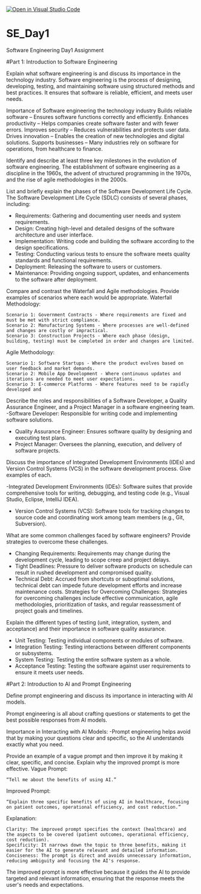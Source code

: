 [![Open in Visual Studio Code](https://classroom.github.com/assets/open-in-vscode-2e0aaae1b6195c2367325f4f02e2d04e9abb55f0b24a779b69b11b9e10269abc.svg)](https://classroom.github.com/online_ide?assignment_repo_id=15568067&assignment_repo_type=AssignmentRepo)
# SE_Day1
Software Engineering Day1 Assignment

#Part 1: Introduction to Software Engineering

Explain what software engineering is and discuss its importance in the technology industry.
Software engineering is the process of designing, developing, testing, and maintaining software using structured methods and best practices. It ensures that software is reliable, efficient, and meets user needs.

Importance of Software engineering the technology industry
Builds reliable software – Ensures software functions correctly and efficiently.
Enhances productivity – Helps companies create software faster and with fewer errors.
Improves security – Reduces vulnerabilities and protects user data.
Drives innovation – Enables the creation of new technologies and digital solutions.
Supports businesses – Many industries rely on software for operations, from healthcare to finance.


Identify and describe at least three key milestones in the evolution of software engineering.
 The establishment of software engineering as a discipline in the 1960s, the advent of structured programming in the 1970s, and the rise of agile methodologies in the 2000s.


List and briefly explain the phases of the Software Development Life Cycle.
The Software Development Life Cycle (SDLC) consists of several phases, including:
  - Requirements: Gathering and documenting user needs and system requirements.
  - Design: Creating high-level and detailed designs of the software architecture and user interface.
  - Implementation: Writing code and building the software according to the design specifications.
  - Testing: Conducting various tests to ensure the software meets quality standards and functional requirements.
  - Deployment: Releasing the software to users or customers.
  - Maintenance: Providing ongoing support, updates, and enhancements to the software after deployment.


Compare and contrast the Waterfall and Agile methodologies. Provide examples of scenarios where each would be appropriate.
Waterfall Methodology:

    Scenario 1: Government Contracts - Where requirements are fixed and must be met with strict compliance.
    Scenario 2: Manufacturing Systems - Where processes are well-defined and changes are costly or impractical.
    Scenario 3: Construction Projects - Where each phase (design, building, testing) must be completed in order and changes are limited.

Agile Methodology:

    Scenario 1: Software Startups - Where the product evolves based on user feedback and market demands.
    Scenario 2: Mobile App Development - Where continuous updates and iterations are needed to meet user expectations.
    Scenario 3: E-commerce Platforms - Where features need to be rapidly developed and 

Describe the roles and responsibilities of a Software Developer, a Quality Assurance Engineer, and a Project Manager in a software engineering team.
  -Software Developer: Responsible for writing code and implementing software solutions.
  - Quality Assurance Engineer: Ensures software quality by designing and executing test plans.
  - Project Manager: Oversees the planning, execution, and delivery of software projects.





Discuss the importance of Integrated Development Environments (IDEs) and Version Control Systems (VCS) in the software development process. Give examples of each.

  -Integrated Development Environments (IDEs): Software suites that provide comprehensive tools for writing, debugging, and testing code (e.g., Visual Studio, Eclipse, IntelliJ IDEA).
  - Version Control Systems (VCS): Software tools for tracking changes to source code and coordinating work among team members (e.g., Git, Subversion).


 
What are some common challenges faced by software engineers? Provide strategies to overcome these challenges.
 - Changing Requirements: Requirements may change during the development cycle, leading to scope creep and project delays.
  - Tight Deadlines: Pressure to deliver software products on schedule can result in rushed development and compromised quality.
  - Technical Debt: Accrued from shortcuts or suboptimal solutions, technical debt can impede future development efforts and increase maintenance costs.
Strategies for Overcoming Challenges: Strategies for overcoming challenges include effective communication, agile methodologies, prioritization of tasks, and regular reassessment of project goals and timelines.



Explain the different types of testing (unit, integration, system, and acceptance) and their importance in software quality assurance.
- Unit Testing: Testing individual components or modules of software.
- Integration Testing: Testing interactions between different components or subsystems.
- System Testing: Testing the entire software system as a whole.
- Acceptance Testing: Testing the software against user requirements to ensure it meets user needs.




#Part 2: Introduction to AI and Prompt Engineering


Define prompt engineering and discuss its importance in interacting with AI models.

   Prompt engineering is all about crafting questions or statements to get the best possible responses from AI models. 


Importance in Interacting with AI Models:
-Prompt engineering helps avoid that by making your questions clear and specific, so the AI understands exactly what you need.



Provide an example of a vague prompt and then improve it by making it clear, specific, and concise. Explain why the improved prompt is more effective.
Vague Prompt:

    “Tell me about the benefits of using AI.”

Improved Prompt:

    “Explain three specific benefits of using AI in healthcare, focusing on patient outcomes, operational efficiency, and cost reduction.”

Explanation:

    Clarity: The improved prompt specifies the context (healthcare) and the aspects to be covered (patient outcomes, operational efficiency, cost reduction).
    Specificity: It narrows down the topic to three benefits, making it easier for the AI to generate relevant and detailed information.
    Conciseness: The prompt is direct and avoids unnecessary information, reducing ambiguity and focusing the AI's response.

The improved prompt is more effective because it guides the AI to provide targeted and relevant information, ensuring that the response meets the user's needs and expectations.
